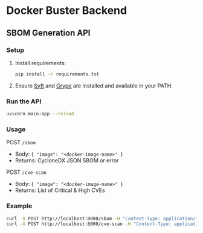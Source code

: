 # Docker Buster Backend

## SBOM Generation API

### Setup

1. Install requirements:
   ```sh
   pip install -r requirements.txt
   ```
2. Ensure [Syft](https://github.com/anchore/syft) and [Grype](https://github.com/anchore/grype) are installed and available in your PATH.

### Run the API

```sh
uvicorn main:app --reload
```

### Usage

POST `/sbom`
- Body: `{ "image": "<docker-image-name>" }`
- Returns: CycloneDX JSON SBOM or error

POST `/cve-scan`
- Body: `{ "image": "<docker-image-name>" }`
- Returns: List of Critical & High CVEs

### Example
```sh
curl -X POST http://localhost:8000/sbom -H "Content-Type: application/json" -d '{"image": "alpine:latest"}'
curl -X POST http://localhost:8000/cve-scan -H "Content-Type: application/json" -d '{"image": "alpine:latest"}'
```
